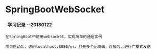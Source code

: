 # SpringBootWebSocket
####   学习记录  --20180122

    在SpringBoot中使用websocket，实现简单的通信实例
    
    项目启动后，访问localhost:8080/ws，打开多个此页面，连接后，进行广播式发送
